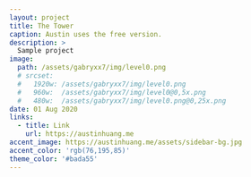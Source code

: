 ```yaml
---
layout: project
title: The Tower
caption: Austin uses the free version.
description: >
  Sample project
image: 
  path: /assets/gabryxx7/img/level0.png
  # srcset:
  #   1920w: /assets/gabryxx7/img/level0.png
  #   960w:  /assets/gabryxx7/img/level0@0,5x.png
  #   480w:  /assets/gabryxx7/img/level0.png@0,25x.png
date: 01 Aug 2020
links:
  - title: Link
    url: https://austinhuang.me
accent_image: https://austinhuang.me/assets/sidebar-bg.jpg
accent_color: 'rgb(76,195,85)'
theme_color: '#bada55'
---
```

